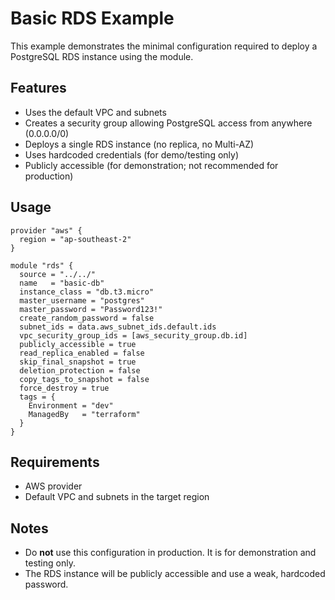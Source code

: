 # Basic RDS Example

This example demonstrates the minimal configuration required to deploy a PostgreSQL RDS instance using the module.

## Features

- Uses the default VPC and subnets
- Creates a security group allowing PostgreSQL access from anywhere (0.0.0.0/0)
- Deploys a single RDS instance (no replica, no Multi-AZ)
- Uses hardcoded credentials (for demo/testing only)
- Publicly accessible (for demonstration; not recommended for production)

## Usage

```hcl
provider "aws" {
  region = "ap-southeast-2"
}

module "rds" {
  source = "../../"
  name   = "basic-db"
  instance_class = "db.t3.micro"
  master_username = "postgres"
  master_password = "Password123!"
  create_random_password = false
  subnet_ids = data.aws_subnet_ids.default.ids
  vpc_security_group_ids = [aws_security_group.db.id]
  publicly_accessible = true
  read_replica_enabled = false
  skip_final_snapshot = true
  deletion_protection = false
  copy_tags_to_snapshot = false
  force_destroy = true
  tags = {
    Environment = "dev"
    ManagedBy   = "terraform"
  }
}
```

## Requirements

- AWS provider
- Default VPC and subnets in the target region

## Notes

- Do **not** use this configuration in production. It is for demonstration and testing only.
- The RDS instance will be publicly accessible and use a weak, hardcoded password.
